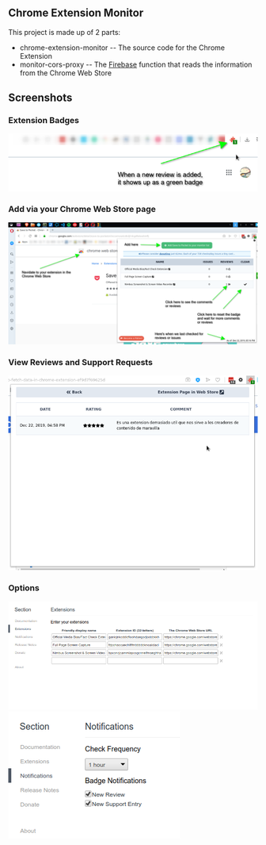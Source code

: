 ## Chrome Extension Monitor

This project is made up of 2 parts:

- chrome-extension-monitor -- The source code for the Chrome Extension
- monitor-cors-proxy -- The [Firebase](https://firebase.google.com/) function that reads the information from the Chrome Web Store

## Screenshots

### Extension Badges

![xxx](chrome-extension-monitor/screenshots/ksnip_20191222-170751.png)

### Add via your Chrome Web Store page

![xxx](chrome-extension-monitor/screenshots/ksnip_20191222-172555.png)

### View Reviews and Support Requests

![xxx](chrome-extension-monitor/screenshots/ksnip_20191222-173019.png)

### Options

![xxx](chrome-extension-monitor/screenshots/screenshot-edcjpeelijkmegfjhbmnljdphichemik-2019-12-22-17-31-36-392.png)
![xxx](chrome-extension-monitor/screenshots/screenshot-edcjpeelijkmegfjhbmnljdphichemik-2019-12-22-17-34-43-297.png)
